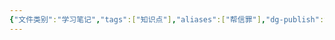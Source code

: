 ```yaml
---
{"文件类别":"学习笔记","tags":["知识点"],"aliases":["帮信罪"],"dg-publish":true,"permalink":"/学习笔记studyup/知识点cheese/帮助信息网络犯罪活动罪/","dgPassFrontmatter":true,"noteIcon":"","created":"2024-09-10T19:27:05.682+08:00","updated":"2024-09-25T10:32:06.310+08:00"}
---
```


